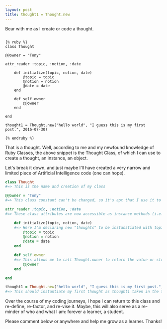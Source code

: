```yaml
---
layout: post
title: thought1 = Thought.new
---
```


Bear with me as I create or code a thought.

<pre><code data-trim class="ruby">
{% ruby %}
class Thought

@@owner = "Tony"

attr_reader :topic, :notion, :date

	def initialize(topic, notion, date)
		@topic = topic
		@notion = notion
		@date = date
	end

	def self.owner
		@@owner
	end

end

thought1 = Thought.new("hello world", "I guess this is my first post.", 2016-07-30)

{% endruby %}
</code></pre>

That is a thought. Well, according to me and my newfound knowledge of Ruby Classes, the above snippet is the Thought Class, of which I can use to create a thought, an instance, an object.

Let's break it down, and just maybe I'll have created a very narrow and limited piece of Artificial Intelligence code (one can hope).

```ruby
class Thought
#=> This is the name and creation of my class

@@owner = "Tony"
#=> This class constant can't be changed, so it's apt that I use it to declare it's "owner", me. These are my thoughts.

attr_reader :topic, :notion, :date
#=> These class attributes are now accessible as instance methods (i.e. thought.topic => the topic). These are setter methods and thus can't be changed like a getter method.

	def initialize(topic, notion, date)
	#=> Here I'm declaring new "thoughts" to be instanstiated with topic, notion (actual thought), and date. When a new thought (Thought.new) is created, these instance variables are created as well. These allow for my getter methods to work.
		@topic = topic
		@notion = notion
		@date = date
	end

	def self.owner
	#=> This allows me to call Thought.owner to return the value or string I've set @@owner to be.
		@@owner
	end

end

thought1 = Thought.new("hello world", "I guess this is my first post.", 2016-07-30)
#=> This should instantiate my first thought as thought1 taken in the topic, actual thought, and date.


```

Over the course of my coding journeys, I hope I can return to this class and re-define, re-factor, and re-vise it. Maybe, this will also serve as a re-minder of who and what I am: forever a learner, a student.

Please comment below or anywhere and help me grow as a learner. Thanks!





